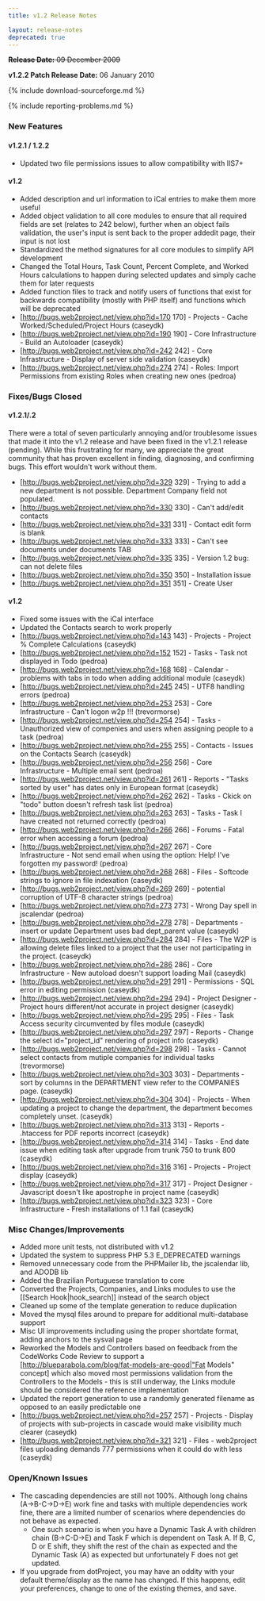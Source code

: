 ```yaml
---
title: v1.2 Release Notes

layout: release-notes
deprecated: true
---
```


<s>**Release Date:** 09 December 2009</s>

**v1.2.2 Patch Release Date:** 06 January 2010

{% include download-sourceforge.md %}

{% include reporting-problems.md %}

### New Features

#### v1.2.1 / 1.2.2

* Updated two file permissions issues to allow compatibility with IIS7+

#### v1.2

* Added description and url information to iCal entries to make them more useful
* Added object validation to all core modules to ensure that all required fields are set (relates to 242 below), further when an object fails validation, the user's input is sent back to the proper addedit page, their input is not lost
* Standardized the method signatures for all core modules to simplify API development
* Changed the Total Hours, Task Count, Percent Complete, and Worked Hours calculations to happen during selected updates and simply cache them for later requests
* Added function files to track and notify users of functions that exist for backwards compatibility (mostly with PHP itself) and functions which will be deprecated
* [http://bugs.web2project.net/view.php?id=170 170] - Projects - Cache Worked/Scheduled/Project Hours (caseydk)
* [http://bugs.web2project.net/view.php?id=190 190] - Core Infrastructure - Build an Autoloader (caseydk)
* [http://bugs.web2project.net/view.php?id=242 242] - Core Infrastructure - Display of server side validation (caseydk)
* [http://bugs.web2project.net/view.php?id=274 274] - Roles: Import Permissions from existing Roles when creating new ones (pedroa)

### Fixes/Bugs Closed

#### v1.2.1/.2

There were a total of seven particularly annoying and/or troublesome issues that made it into the v1.2 release  and have been fixed in the v1.2.1 release (pending).  While this frustrating for many, we appreciate the great community that has proven excellent in finding, diagnosing, and confirming bugs.  This effort wouldn't work without them.

* [http://bugs.web2project.net/view.php?id=329 329] - Trying to add a new department is not possible. Department Company field not populated.
* [http://bugs.web2project.net/view.php?id=330 330] - Can't add/edit contacts
* [http://bugs.web2project.net/view.php?id=331 331] - Contact edit form is blank
* [http://bugs.web2project.net/view.php?id=333 333] - Can't see documents under documents TAB
* [http://bugs.web2project.net/view.php?id=335 335] - Version 1.2 bug: can not delete files
* [http://bugs.web2project.net/view.php?id=350 350] - Installation issue
* [http://bugs.web2project.net/view.php?id=351 351] - Create User

#### v1.2

* Fixed some issues with the iCal interface
* Updated the Contacts search to work properly
* [http://bugs.web2project.net/view.php?id=143 143] - Projects - Project % Complete Calculations (caseydk)
* [http://bugs.web2project.net/view.php?id=152 152] - Tasks - Task not displayed in Todo (pedroa)
* [http://bugs.web2project.net/view.php?id=168 168] - Calendar - problems with tabs in todo when adding additional module (caseydk)
* [http://bugs.web2project.net/view.php?id=245 245] - UTF8 handling errors (pedroa)
* [http://bugs.web2project.net/view.php?id=253 253] - Core Infrastructure - Can't logon w2p !!! (trevormorse)
* [http://bugs.web2project.net/view.php?id=254 254] - Tasks - Unauthorized view of compenies and users when assigning people to a task (pedroa)
* [http://bugs.web2project.net/view.php?id=255 255] - Contacts - Issues on the Contacts Search (caseydk)
* [http://bugs.web2project.net/view.php?id=256 256] - Core Infrastructure - Multiple email sent (pedroa)
* [http://bugs.web2project.net/view.php?id=261 261] - Reports - "Tasks sorted by user" has dates only in European format (caseydk)
* [http://bugs.web2project.net/view.php?id=262 262] - Tasks - Ckick on "todo" button doesn't refresh task list (pedroa)
* [http://bugs.web2project.net/view.php?id=263 263] - Tasks - Task I have created not returned correctly (pedroa)
* [http://bugs.web2project.net/view.php?id=266 266] - Forums - Fatal error when accessing a forum (pedroa)
* [http://bugs.web2project.net/view.php?id=267 267] - Core Infrastructure - Not send email when using the option: Help! I've forgotten my password! (pedroa)
* [http://bugs.web2project.net/view.php?id=268 268] - Files - Softcode strings to ignore in file indexation (caseydk)
* [http://bugs.web2project.net/view.php?id=269 269] - potential corruption of UTF-8 character strings (pedroa)
* [http://bugs.web2project.net/view.php?id=273 273] - Wrong Day spell in jscalendar (pedroa)
* [http://bugs.web2project.net/view.php?id=278 278] - Departments - insert or update Department uses bad dept_parent value (caseydk)
* [http://bugs.web2project.net/view.php?id=284 284] - Files - The W2P is allowing delete files linked to a project that the user not participating in the project. (caseydk)
* [http://bugs.web2project.net/view.php?id=286 286] - Core Infrastructure - New autoload doesn't support loading Mail (caseydk)
* [http://bugs.web2project.net/view.php?id=291 291] - Permissions - SQL error in editing permission (caseydk)
* [http://bugs.web2project.net/view.php?id=294 294] - Project Designer - Project hours different/not accurate in project designer (caseydk)
* [http://bugs.web2project.net/view.php?id=295 295] - Files - Task Access security circumvented by files module (caseydk)
* [http://bugs.web2project.net/view.php?id=297 297] - Reports - Change the select id="project_id" rendering of project info (caseydk)
* [http://bugs.web2project.net/view.php?id=298 298] - Tasks - Cannot select contacts from mutiple companies for individual tasks (trevormorse)
* [http://bugs.web2project.net/view.php?id=303 303] - Departments - sort by columns in the DEPARTMENT view refer to the COMPANIES page. (caseydk)
* [http://bugs.web2project.net/view.php?id=304 304] - Projects - When updating a project to change the department, the department becomes completely unset. (caseydk)
* [http://bugs.web2project.net/view.php?id=313 313] - Reports - .htaccess for PDF reports incorrect (caseydk)
* [http://bugs.web2project.net/view.php?id=314 314] - Tasks - End date issue when editing task after upgrade from trunk 750 to trunk 800 (caseydk)
* [http://bugs.web2project.net/view.php?id=316 316] - Projects - Project display (caseydk)
* [http://bugs.web2project.net/view.php?id=317 317] - Project Designer - Javascript doesn't like apostrophe in project name (caseydk)
* [http://bugs.web2project.net/view.php?id=323 323] - Core Infrastructure - Fresh installations of 1.1 fail (caseydk)

### Misc Changes/Improvements

* Added more unit tests, not distributed with v1.2
* Updated the system to suppress PHP 5.3 E_DEPRECATED warnings
* Removed unnecessary code from the PHPMailer lib, the jscalendar lib, and ADODB lib
* Added the Brazilian Portuguese translation to core
* Converted the Projects, Companies, and Links modules to use the [[Search Hook|hook_search]] instead of the search object
* Cleaned up some of the template generation to reduce duplication
* Moved the mysql files around to prepare for additional multi-database support
* Misc UI improvements including using the proper shortdate format, adding anchors to the sysval page
* Reworked the Models and Controllers based on feedback from the CodeWorks Code Review to support a [http://blueparabola.com/blog/fat-models-are-good|"Fat Models" concept] which also moved most permissions validation from the Controllers to the Models - this is still underway, the Links module should be considered the reference implementation
* Updated the report generation to use a randomly generated filename as opposed to an easily predictable one
* [http://bugs.web2project.net/view.php?id=257 257] - Projects - Display of projects with sub-projects in cascade would make visibility much clearer (caseydk)
* [http://bugs.web2project.net/view.php?id=321 321] - Files - web2project files uploading demands 777 permissions when it could do with less (caseydk)

### Open/Known Issues

* The cascading dependencies are still not 100%.  Although long chains (A->B-C->D->E) work fine and tasks with multiple dependencies work fine, there are a limited number of scenarios where dependencies do not behave as expected.
  * One such scenario is when you have a Dynamic Task A with children chain (B->C-D->E) and Task F which is dependent on Task A.  If B, C, D or E shift, they shift the rest of the chain as expected and the Dynamic Task (A) as expected but unfortunately F does not get updated.
* If you upgrade from dotProject, you may have an oddity with your default theme/display as the name has changed.  If this happens, edit your preferences, change to one of the existing themes, and save.